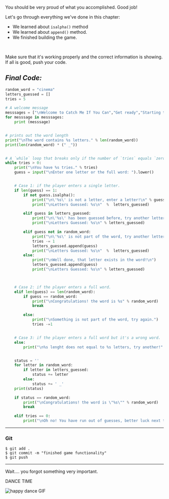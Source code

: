 ﻿You should be very proud of what you accomplished. Good job!


Let's go through everything we've done in this chapter:

 - We learned about  `isalpha()` method
 - We learned about  `append()`  method.
 - We finished building the game.

<br>

Make sure that it's working properly and the correct information is showing. If all is good, push your code.

## ***Final Code:***

```python
random_word = "cinema"
letters_guessed = []
tries = 5

# A welcome message
messsages = ["\nWelcome to Catch Me If You Can","Get ready","Starting the game...","Selecting a word..."]
for messsage in messsages:
    print (messsage)


# prints out the word length
print("\nThe word contains %s letters." % len(random_word))
print(len(random_word) * (" _"))


# A `while` loop that breaks only if the number of `tries` equals `zero`
while tries > 0:
    print("\nYou have %s tries." % tries)
    guess = input("\nEnter one letter or the full word: ").lower()


    # Case 1: if the player enters a single letter.
    if len(guess) == 1:
        if not guess.isalpha():
            print("\n\'%s\' is not a letter, enter a letter!\n" % guess)
            print("\nLetters Guessed: %s\n"  %  letters_guessed)

        elif guess in letters_guessed:
            print("\n\'%s\' has been guessed before, try another letter.\n" % guess)
            print("\nLetters Guessed: %s\n" % letters_guessed)

        elif guess not in random_word:
            print("\n\'%s\' is not part of the word, try another letter.\n" % guess)
            tries -= 1
            letters_guessed.append(guess)
            print("\nLetters Guessed: %s\n"  %  letters_guessed)
        else:
            print("\nWell done, that letter exists in the word!\n")
            letters_guessed.append(guess)
            print("\nLetters Guessed: %s\n" % letters_guessed)



    # Case 2: if the player enters a full word.
    elif len(guess) == len(random_word):
        if guess == random_word:
            print("\nCongratulations! the word is %s" % random_word)
            break

        else:
            print("\nSomething is not part of the word, try again.")
            tries -=1


    # Case 3: if the player enters a full word but it's a wrong word.
    else:
        print("\n%s lenght does not equal to %s letters, try another!" % (guess,len(random_word)))


    status = ''
    for letter in random_word:
        if letter in letters_guessed:
            status += letter
        else:
            status += ' _'
    print(status)

    if status == random_word:
        print("\nCongratulations! the word is \"%s\"" % random_word)
        break

    elif tries == 0:
        print("\nOh no! You have run out of guesses, better luck next time! The word is \"%s\"" % random_word)
```

---

### Git


```
$ git add .
$ git commit -m "finished game functionality"
$ git push
```

----------

Wait.... you forgot something very important.

DANCE TIME

![happy dance GIF](https://media0.giphy.com/media/14qb1Uhf40ndw4/200.webp?cid=ecf05e4764867528fc2eb559da7e5686d6aa874edbf2a666&rid=200.webp)



